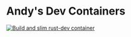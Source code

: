 # Andy's Dev Containers
[![Build and slim rust-dev container](https://github.com/aaweaver-actuary/devcontainers/actions/workflows/build-and-slim-rust-env.yaml/badge.svg?branch=main)](https://github.com/aaweaver-actuary/devcontainers/actions/workflows/build-and-slim-rust-env.yaml)
